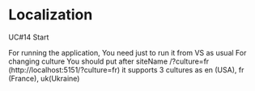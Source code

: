 # Localization
UC#14 Start

For running the application, You need just to run it from VS as usual 
For changing culture You should put after siteName /?culture=fr (http://localhost:5151/?culture=fr)
it supports 3 cultures as en (USA), fr (France), uk(Ukraine)
